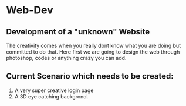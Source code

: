 # Web-Dev
Development of a "unknown" Website
-----------------------------------------------
The creativity comes when you really dont know what you are doing but committed to do that.
Here first we are going to design the web through photoshop, codes or anything crazy you can add.

Current Scenario which needs to be created:
------------------------------------------
1) A very super creative login page
2) A 3D eye catching backgrond.

